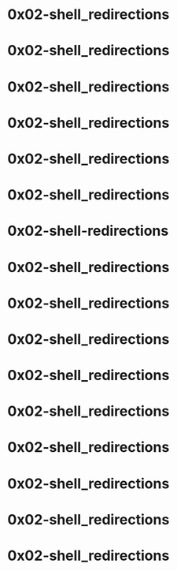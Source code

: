# 0x02-shell_redirections 
# 0x02-shell_redirections
# 0x02-shell_redirections 
# 0x02-shell_redirections
# 0x02-shell_redirections 
# 0x02-shell_redirections
# 0x02-shell-redirections 
# 0x02-shell_redirections 
# 0x02-shell_redirections
# 0x02-shell_redirections 
# 0x02-shell_redirections 
# 0x02-shell_redirections 
# 0x02-shell_redirections 
# 0x02-shell_redirections
# 0x02-shell_redirections 
# 0x02-shell_redirections 
